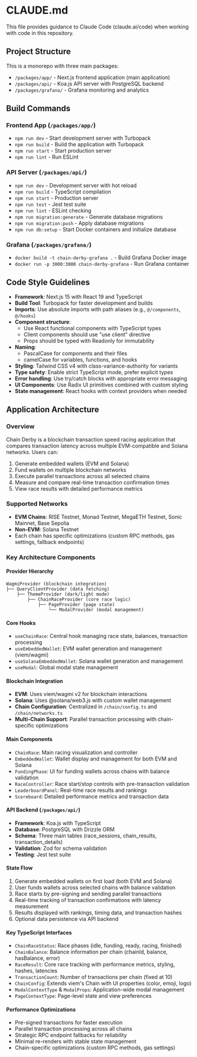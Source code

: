# CLAUDE.md

This file provides guidance to Claude Code (claude.ai/code) when working with code in this repository.

## Project Structure

This is a monorepo with three main packages:
- `/packages/app/` - Next.js frontend application (main application)
- `/packages/api/` - Koa.js API server with PostgreSQL backend
- `/packages/grafana/` - Grafana monitoring and analytics

## Build Commands

### Frontend App (`/packages/app/`)
- `npm run dev` - Start development server with Turbopack
- `npm run build` - Build the application with Turbopack  
- `npm run start` - Start production server
- `npm run lint` - Run ESLint

### API Server (`/packages/api/`)
- `npm run dev` - Development server with hot reload
- `npm run build` - TypeScript compilation
- `npm run start` - Production server
- `npm run test` - Jest test suite
- `npm run lint` - ESLint checking
- `npm run migration:generate` - Generate database migrations
- `npm run migration:push` - Apply database migrations
- `npm run db:setup` - Start Docker containers and initialize database

### Grafana (`/packages/grafana/`)
- `docker build -t chain-derby-grafana .` - Build Grafana Docker image
- `docker run -p 3000:3000 chain-derby-grafana` - Run Grafana container

## Code Style Guidelines
- **Framework**: Next.js 15 with React 19 and TypeScript
- **Build Tool**: Turbopack for faster development and builds
- **Imports**: Use absolute imports with path aliases (e.g., `@/components`, `@/hooks`)
- **Component structure**: 
  - Use React functional components with TypeScript types
  - Client components should use "use client" directive
  - Props should be typed with Readonly for immutability
- **Naming**: 
  - PascalCase for components and their files
  - camelCase for variables, functions, and hooks
- **Styling**: Tailwind CSS v4 with class-variance-authority for variants
- **Type safety**: Enable strict TypeScript mode, prefer explicit types
- **Error handling**: Use try/catch blocks with appropriate error messaging
- **UI Components**: Use Radix UI primitives combined with custom styling
- **State management**: React hooks with context providers when needed

## Application Architecture

### Overview
Chain Derby is a blockchain transaction speed racing application that compares transaction latency across multiple EVM-compatible and Solana networks. Users can:
1. Generate embedded wallets (EVM and Solana)
2. Fund wallets on multiple blockchain networks
3. Execute parallel transactions across all selected chains
4. Measure and compare real-time transaction confirmation times
5. View race results with detailed performance metrics

### Supported Networks
- **EVM Chains**: RISE Testnet, Monad Testnet, MegaETH Testnet, Sonic Mainnet, Base Sepolia
- **Non-EVM**: Solana Testnet
- Each chain has specific optimizations (custom RPC methods, gas settings, fallback endpoints)

### Key Architecture Components

#### Provider Hierarchy
```
WagmiProvider (blockchain integration)
├── QueryClientProvider (data fetching)
    ├── ThemeProvider (dark/light mode)
        ├── ChainRaceProvider (core race logic)
            ├── PageProvider (page state)
                └── ModalProvider (modal management)
```

#### Core Hooks
- `useChainRace`: Central hook managing race state, balances, transaction processing
- `useEmbeddedWallet`: EVM wallet generation and management (viem/wagmi)
- `useSolanaEmbeddedWallet`: Solana wallet generation and management
- `useModal`: Global modal state management

#### Blockchain Integration
- **EVM**: Uses viem/wagmi v2 for blockchain interactions
- **Solana**: Uses @solana/web3.js with custom wallet management
- **Chain Configuration**: Centralized in `/chain/config.ts` and `/chain/networks.ts`
- **Multi-Chain Support**: Parallel transaction processing with chain-specific optimizations

#### Main Components
- `ChainRace`: Main racing visualization and controller
- `EmbeddedWallet`: Wallet display and management for both EVM and Solana
- `FundingPhase`: UI for funding wallets across chains with balance validation
- `RaceController`: Race start/stop controls with pre-transaction validation
- `LeaderboardPanel`: Real-time race results and rankings
- `Scoreboard`: Detailed performance metrics and transaction data

#### API Backend (`/packages/api/`)
- **Framework**: Koa.js with TypeScript
- **Database**: PostgreSQL with Drizzle ORM
- **Schema**: Three main tables (race_sessions, chain_results, transaction_details)
- **Validation**: Zod for schema validation
- **Testing**: Jest test suite

#### State Flow
1. Generate embedded wallets on first load (both EVM and Solana)
2. User funds wallets across selected chains with balance validation
3. Race starts by pre-signing and sending parallel transactions
4. Real-time tracking of transaction confirmations with latency measurement
5. Results displayed with rankings, timing data, and transaction hashes
6. Optional data persistence via API backend

#### Key TypeScript Interfaces
- `ChainRaceStatus`: Race phases (idle, funding, ready, racing, finished)
- `ChainBalance`: Balance information per chain (chainId, balance, hasBalance, error)
- `RaceResult`: Core race tracking with performance metrics, styling, hashes, latencies
- `TransactionCount`: Number of transactions per chain (fixed at 10)
- `ChainConfig`: Extends viem's Chain with UI properties (color, emoji, logo)
- `ModalContextType` & `ModalProps`: Application-wide modal management
- `PageContextType`: Page-level state and view preferences

#### Performance Optimizations
- Pre-signed transactions for faster execution
- Parallel transaction processing across all chains
- Strategic RPC endpoint fallbacks for reliability
- Minimal re-renders with stable state management
- Chain-specific optimizations (custom RPC methods, gas settings)